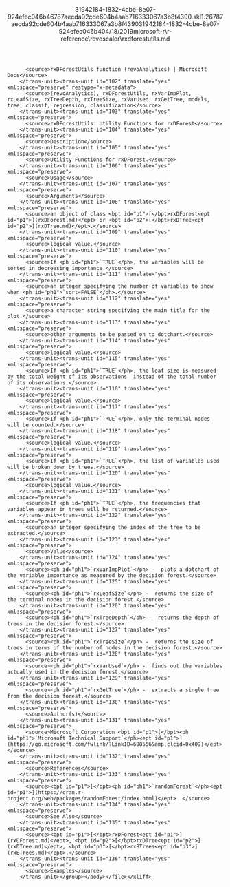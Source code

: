<?xml version="1.0"?><xliff version="1.2" xmlns="urn:oasis:names:tc:xliff:document:1.2" xmlns:xsi="http://www.w3.org/2001/XMLSchema-instance" xsi:schemaLocation="urn:oasis:names:tc:xliff:document:1.2 xliff-core-1.2-transitional.xsd"><file datatype="xml" original="rxdforestutils.md" source-language="en-US" target-language="en-US"><header><tool tool-id="mdxliff" tool-name="mdxliff" tool-version="1.0-d1654b2" tool-company="Microsoft" /><xliffext:skl_file_name xmlns:xliffext="urn:microsoft:content:schema:xliffextensions">31942184-1832-4cbe-8e07-924efec046b46787aecda92cde604b4aab716333067a3b8f4390.skl</xliffext:skl_file_name><xliffext:version xmlns:xliffext="urn:microsoft:content:schema:xliffextensions">1.2</xliffext:version><xliffext:ms.openlocfilehash xmlns:xliffext="urn:microsoft:content:schema:xliffextensions">6787aecda92cde604b4aab716333067a3b8f4390</xliffext:ms.openlocfilehash><xliffext:ms.sourcegitcommit xmlns:xliffext="urn:microsoft:content:schema:xliffextensions">31942184-1832-4cbe-8e07-924efec046b4</xliffext:ms.sourcegitcommit><xliffext:ms.lasthandoff xmlns:xliffext="urn:microsoft:content:schema:xliffextensions">04/18/2019</xliffext:ms.lasthandoff><xliffext:ms.openlocfilepath xmlns:xliffext="urn:microsoft:content:schema:xliffextensions">microsoft-r\r-reference\revoscaler\rxdforestutils.md</xliffext:ms.openlocfilepath></header><body><group id="content" extype="content"><trans-unit id="101" translate="yes" xml:space="preserve" restype="x-metadata">
          <source>rxDForestUtils function (revoAnalytics) | Microsoft Docs</source>
        </trans-unit><trans-unit id="102" translate="yes" xml:space="preserve" restype="x-metadata">
          <source>(revoAnalytics), rxDForestUtils, rxVarImpPlot, rxLeafSize, rxTreeDepth, rxTreeSize, rxVarUsed, rxGetTree, models, tree, classif, regression, classification</source>
        </trans-unit><trans-unit id="103" translate="yes" xml:space="preserve">
          <source>rxDForestUtils: Utility Functions for rxDForest</source>
        </trans-unit><trans-unit id="104" translate="yes" xml:space="preserve">
          <source>Description</source>
        </trans-unit><trans-unit id="105" translate="yes" xml:space="preserve">
          <source>Utility Functions for rxDForest.</source>
        </trans-unit><trans-unit id="106" translate="yes" xml:space="preserve">
          <source>Usage</source>
        </trans-unit><trans-unit id="107" translate="yes" xml:space="preserve">
          <source>Arguments</source>
        </trans-unit><trans-unit id="108" translate="yes" xml:space="preserve">
          <source>an object of class <bpt id="p1">[</bpt>rxDForest<ept id="p1">](rxDForest.md)</ept> or <bpt id="p2">[</bpt>rxDTree<ept id="p2">](rxDTree.md)</ept>.</source>
        </trans-unit><trans-unit id="109" translate="yes" xml:space="preserve">
          <source>logical value.</source>
        </trans-unit><trans-unit id="110" translate="yes" xml:space="preserve">
          <source>If <ph id="ph1">`TRUE`</ph>, the variables will be sorted in decreasing importance.</source>
        </trans-unit><trans-unit id="111" translate="yes" xml:space="preserve">
          <source>an integer specifying the number of variables to show when <ph id="ph1">`sort=FALSE`</ph>.</source>
        </trans-unit><trans-unit id="112" translate="yes" xml:space="preserve">
          <source>a character string specifying the main title for the plot.</source>
        </trans-unit><trans-unit id="113" translate="yes" xml:space="preserve">
          <source>other arguments to be passed on to dotchart.</source>
        </trans-unit><trans-unit id="114" translate="yes" xml:space="preserve">
          <source>logical value.</source>
        </trans-unit><trans-unit id="115" translate="yes" xml:space="preserve">
          <source>If <ph id="ph1">`TRUE`</ph>, the leaf size is measured by the total weight of its observations  instead of the total number of its observations.</source>
        </trans-unit><trans-unit id="116" translate="yes" xml:space="preserve">
          <source>logical value.</source>
        </trans-unit><trans-unit id="117" translate="yes" xml:space="preserve">
          <source>If <ph id="ph1">`TRUE`</ph>, only the terminal nodes will be counted.</source>
        </trans-unit><trans-unit id="118" translate="yes" xml:space="preserve">
          <source>logical value.</source>
        </trans-unit><trans-unit id="119" translate="yes" xml:space="preserve">
          <source>If <ph id="ph1">`TRUE`</ph>, the list of variables used will be broken down by trees.</source>
        </trans-unit><trans-unit id="120" translate="yes" xml:space="preserve">
          <source>logical value.</source>
        </trans-unit><trans-unit id="121" translate="yes" xml:space="preserve">
          <source>If <ph id="ph1">`TRUE`</ph>, the frequencies that variables appear in trees will be returned.</source>
        </trans-unit><trans-unit id="122" translate="yes" xml:space="preserve">
          <source>an integer specifying the index of the tree to be extracted.</source>
        </trans-unit><trans-unit id="123" translate="yes" xml:space="preserve">
          <source>Value</source>
        </trans-unit><trans-unit id="124" translate="yes" xml:space="preserve">
          <source><ph id="ph1">`rxVarImpPlot`</ph> -  plots a dotchart of the variable importance as measured by the decision forest.</source>
        </trans-unit><trans-unit id="125" translate="yes" xml:space="preserve">
          <source><ph id="ph1">`rxLeafSize`</ph> -  returns the size of the terminal nodes in the decision forest.</source>
        </trans-unit><trans-unit id="126" translate="yes" xml:space="preserve">
          <source><ph id="ph1">`rxTreeDepth`</ph> -  returns the depth of trees in the decision forest.</source>
        </trans-unit><trans-unit id="127" translate="yes" xml:space="preserve">
          <source><ph id="ph1">`rxTreeSize`</ph> -  returns the size of trees in terms of the number of nodes in the decision forest.</source>
        </trans-unit><trans-unit id="128" translate="yes" xml:space="preserve">
          <source><ph id="ph1">`rxVarUsed`</ph> -  finds out the variables actually used in the decision forest.</source>
        </trans-unit><trans-unit id="129" translate="yes" xml:space="preserve">
          <source><ph id="ph1">`rxGetTree`</ph> -  extracts a single tree from the decision forest.</source>
        </trans-unit><trans-unit id="130" translate="yes" xml:space="preserve">
          <source>Author(s)</source>
        </trans-unit><trans-unit id="131" translate="yes" xml:space="preserve">
          <source>Microsoft Corporation <bpt id="p1">[</bpt><ph id="ph1">`Microsoft Technical Support`</ph><ept id="p1">](https://go.microsoft.com/fwlink/?LinkID=698556&amp;clcid=0x409)</ept></source>
        </trans-unit><trans-unit id="132" translate="yes" xml:space="preserve">
          <source>References</source>
        </trans-unit><trans-unit id="133" translate="yes" xml:space="preserve">
          <source><bpt id="p1">[</bpt><ph id="ph1">`randomForest`</ph><ept id="p1">](https://cran.r-project.org/web/packages/randomForest/index.html)</ept> .</source>
        </trans-unit><trans-unit id="134" translate="yes" xml:space="preserve">
          <source>See Also</source>
        </trans-unit><trans-unit id="135" translate="yes" xml:space="preserve">
          <source><bpt id="p1">[</bpt>rxDForest<ept id="p1">](rxDForest.md)</ept>, <bpt id="p2">[</bpt>rxDTree<ept id="p2">](rxDTree.md)</ept>, <bpt id="p3">[</bpt>rxBTrees<ept id="p3">](rxBTrees.md)</ept>.</source>
        </trans-unit><trans-unit id="136" translate="yes" xml:space="preserve">
          <source>Examples</source>
        </trans-unit></group></body></file></xliff>